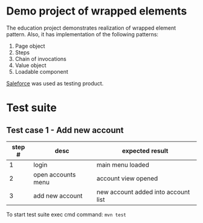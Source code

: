# Demo project of wrapped elements

The education project demonstrates realization of wrapped element pattern. Also, it has implementation of the following
patterns:

1. Page object
2. Steps
3. Chain of invocations
4. Value object
5. Loadable component

[Saleforce](https://www.salesforce.com/) was used as testing product.

# Test suite

## Test case 1 - Add new account

| step # | desc | expected result |
| --- | --- |  --- |
| 1 | login | main menu loaded |
| 2 | open accounts menu | account view opened |
| 3 | add new account | new account added into account list |


To start test suite exec cmd command:
```mvn test```
